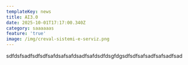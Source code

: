 ```yaml
---
templateKey: news
title: AI3.0
date: 2025-10-01T17:17:00.340Z
category: saaaaaas
feature: 'true'
image: /img/creval-sistemi-e-serviz.png
---
```

s﻿dfdsfsadfsdfsdfsafdsafsafdsadfsafdsdfdsgfdgsdfsdfsafsadfsafsadfsad
